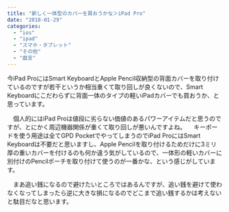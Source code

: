 ```yaml
---
title: "新しく一体型のカバーを買おうかな＞iPad Pro"
date: "2018-01-29"
categories: 
  - "ios"
  - "ipad"
  - "スマホ・タブレット"
  - "その他"
  - "戯言"
---
```


今iPad ProにはSmart KeyboardとApple Pencil収納型の背面カバーを取り付けているのですが若干というか相当重くて取り回しが良くないので、Smart Keyboardにこだわらずに背面一体のタイプの軽いiPadカバーでも買おうか、と思っています。

　個人的にはiPad Proは値段に劣らない価値のあるパワーアイテムだと思うのですが、とにかく周辺機器関係が重くて取り回しが悪いんですよね。 　キーボードを使う用途は全てGPD PocketでやってしまうのでiPad ProにはSmart Keyboardは不要だと思いますし、Apple Pencilを取り付けるためだけに3ミリ厚の重いカバーを付けるのも何か違う気がしているので、一体形の軽いカバーに別付けのPencilポーチを取り付けて使うのが一番かな、という感じがしています。

　まあ追い銭になるので避けたいところではあるんですが、追い銭を避けて使わなくなってしまったら逆に大きな損になるのでどこまで追い銭するかは考えないと駄目だなと思います。
